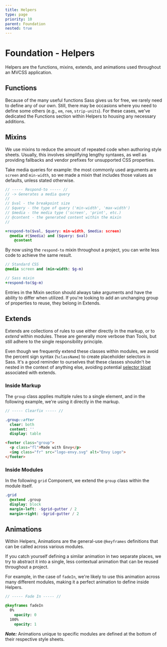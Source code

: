 ```yaml
---
title: Helpers
type: page
priority: 10
parent: Foundation
nested: true
---
```


Foundation - Helpers
====================

Helpers are the functions, mixins, extends, and animations used throughout an MVCSS application.

Functions
---------

Because of the many useful functions Sass gives us for free, we rarely need to define any of our own. Still, there may be occasions where you need to define some others (e.g., `em`, `rem`, `strip-units`). For these cases, we've dedicated the Functions section within Helpers to housing any necessary additions.

Mixins
------

We use mixins to reduce the amount of repeated code when authoring style sheets. Usually, this involves simplifying lengthy syntaxes, as well as providing fallbacks and vendor prefixes for unsupported CSS properties.

Take media queries for example: the most commonly used arguments are `screen` and `min-width`, so we made a mixin that includes those values as defaults, unless stated otherwise.

```sass
// ----- Respond-to ----- //
// -> Generates a media query
//
// $val - the breakpoint size
// $query - the type of query ('min-width', 'max-width')
// $media - the media type ('screen', 'print', etc.)
// @content - the generated content within the mixin
//

=respond-to($val, $query: min-width, $media: screen)
  @media #{$media} and ($query: $val)
    @content
```

By now using the `respond-to` mixin throughout a project, you can write less code to achieve the same result.

```sass
// Standard CSS
@media screen and (min-width: $g-m)

// Sass mixin
+respond-to($g-m)
```

Entries in the Mixin section should always take arguments and have the ability to differ when utilized. If you're looking to add an unchanging group of properties to reuse, they belong in Extends.

Extends
-------

Extends are collections of rules to use either directly in the markup, or to *extend* within modules. These are generally more verbose than Tools, but still adhere to the single responsibility principle.

Even though we frequently extend these classes within modules, we avoid the percent sign syntax (`%className`) to create placeholder selectors in Sass. It's a good reminder to ourselves that these classes shouldn't be nested in the context of anything else, avoiding potential [selector bloat][csswizardry-extends] associated with extends.

### Inside Markup

The `group` class applies multiple rules to a single element, and in the following example, we're using it directly in the markup.

```sass
// ----- Clearfix ----- //

.group::after
  clear: both
  content: ''
  display: table
```

```html
<footer class="group">
  <p class="fl">Made with Envy</p>
  <img class="fr" src="logo-envy.svg" alt="Envy Logo">
</footer>
```

### Inside Modules

In the following `grid` Component, we extend the `group` class within the module itself.

```sass
.grid
  @extend .group
  display: block
  margin-left: -$grid-gutter / 2
  margin-right: -$grid-gutter / 2
```

Animations
----------

Within Helpers, Animations are the general-use `@keyframes` definitions that can be called across various modules.

If you catch yourself defining a similar animation in two separate places, we try to abstract it into a single, less contextual animation that can be reused throughout a project.

For example, in the case of `fadeIn`, we're likely to use this animation across many different modules, making it a perfect animation to define inside Helpers.

```sass
// ----- Fade In ----- //

@keyframes fadeIn
  0%
    opacity: 0
  100%
    opacity: 1
```

***Note:*** Animations unique to specific modules are defined at the bottom of their respective style sheets.

[csswizardry-extends]: http://csswizardry.com/2014/01/extending-silent-classes-in-sass/
